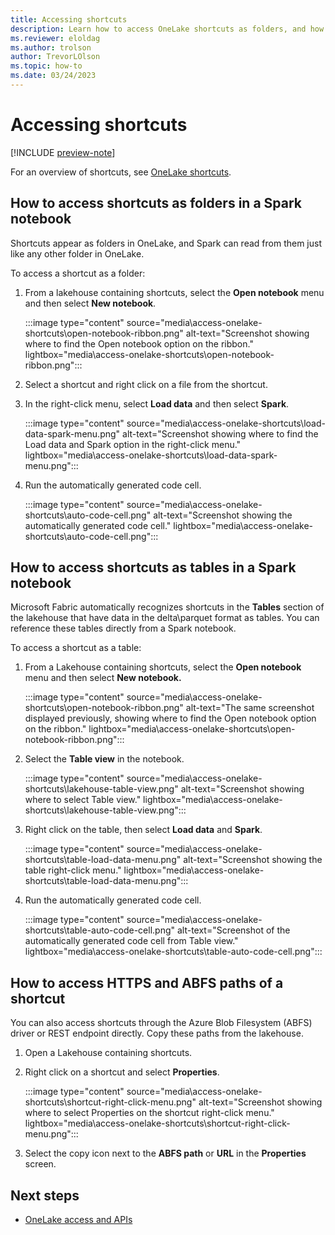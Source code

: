 ```yaml
---
title: Accessing shortcuts
description: Learn how to access OneLake shortcuts as folders, and how to access shortcuts as tables, in a Spark notebook.
ms.reviewer: eloldag
ms.author: trolson
author: TrevorLOlson
ms.topic: how-to
ms.date: 03/24/2023
---
```


# Accessing shortcuts

[!INCLUDE [preview-note](../includes/preview-note.md)]

For an overview of shortcuts, see [OneLake shortcuts](onelake-shortcuts.md).

## How to access shortcuts as folders in a Spark notebook

Shortcuts appear as folders in OneLake, and Spark can read from them just like any other folder in OneLake.

To access a shortcut as a folder:

1. From a lakehouse containing shortcuts, select the **Open notebook** menu and then select **New notebook**.

   :::image type="content" source="media\access-onelake-shortcuts\open-notebook-ribbon.png" alt-text="Screenshot showing where to find the Open notebook option on the ribbon." lightbox="media\access-onelake-shortcuts\open-notebook-ribbon.png":::

1. Select a shortcut and right click on a file from the shortcut.

1. In the right-click menu, select **Load data** and then select **Spark**.

   :::image type="content" source="media\access-onelake-shortcuts\load-data-spark-menu.png" alt-text="Screenshot showing where to find the Load data and Spark option in the right-click menu." lightbox="media\access-onelake-shortcuts\load-data-spark-menu.png":::

1. Run the automatically generated code cell.

   :::image type="content" source="media\access-onelake-shortcuts\auto-code-cell.png" alt-text="Screenshot showing the automatically generated code cell." lightbox="media\access-onelake-shortcuts\auto-code-cell.png":::

## How to access shortcuts as tables in a Spark notebook

Microsoft Fabric automatically recognizes shortcuts in the **Tables** section of the lakehouse that have data in the delta\parquet format as tables. You can reference these tables directly from a Spark notebook.

To access a shortcut as a table:

1. From a Lakehouse containing shortcuts, select the **Open notebook** menu and then select **New notebook.**

   :::image type="content" source="media\access-onelake-shortcuts\open-notebook-ribbon.png" alt-text="The same screenshot displayed previously, showing where to find the Open notebook option on the ribbon." lightbox="media\access-onelake-shortcuts\open-notebook-ribbon.png":::

1. Select the **Table view** in the notebook.

   :::image type="content" source="media\access-onelake-shortcuts\lakehouse-table-view.png" alt-text="Screenshot showing where to select Table view." lightbox="media\access-onelake-shortcuts\lakehouse-table-view.png":::

1. Right click on the table, then select **Load data** and **Spark**.

   :::image type="content" source="media\access-onelake-shortcuts\table-load-data-menu.png" alt-text="Screenshot showing the table right-click menu." lightbox="media\access-onelake-shortcuts\table-load-data-menu.png":::

1. Run the automatically generated code cell.

   :::image type="content" source="media\access-onelake-shortcuts\table-auto-code-cell.png" alt-text="Screenshot of the automatically generated code cell from Table view." lightbox="media\access-onelake-shortcuts\table-auto-code-cell.png":::

## How to access HTTPS and ABFS paths of a shortcut

You can also access shortcuts through the Azure Blob Filesystem (ABFS) driver or REST endpoint directly. Copy these paths from the lakehouse.

1. Open a Lakehouse containing shortcuts.

1. Right click on a shortcut and select **Properties**.

   :::image type="content" source="media\access-onelake-shortcuts\shortcut-right-click-menu.png" alt-text="Screenshot showing where to select Properties on the shortcut right-click menu." lightbox="media\access-onelake-shortcuts\shortcut-right-click-menu.png":::

1. Select the copy icon next to the **ABFS path** or **URL** in the **Properties** screen.

## Next steps

- [OneLake access and APIs](onelake-access-api.md)
